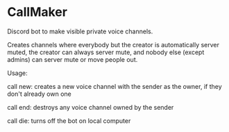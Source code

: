 # CallMaker
Discord bot to make visible private voice channels.

Creates channels where everybody but the creator is automatically server muted, the creator can always server mute, and nobody else (except admins) can server mute or move people out.

Usage:

  call new: creates a new voice channel with the sender as the owner, if they don't already own one
  
  call end: destroys any voice channel owned by the sender
  
  call die: turns off the bot on local computer
